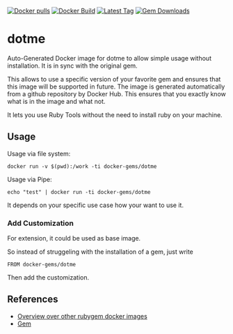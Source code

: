[![Docker pulls](https://img.shields.io/docker/pulls/rubygem/dotme.svg)](https://hub.docker.com/r/rubygem/dotme/)
[![Docker Build](https://img.shields.io/docker/automated/rubygem/dotme.svg)](https://hub.docker.com/r/rubygem/dotme/)
[![Latest Tag](https://img.shields.io/github/tag/docker-rubygem/dotme.svg)](https://hub.docker.com/r/rubygem/dotme/)
[![Gem Downloads](https://img.shields.io/gem/dt/dotme.svg)](https://rubygems.org/gems/dotme/)
# dotme

Auto-Generated Docker image for dotme to allow simple usage without installation.
It is in sync with the original gem.

This allows to use a specific version of your favorite gem and ensures that this image will be supported in future.
The image is generated automatically from a github repository by Docker Hub.
This ensures that you exactly know what is in the image and what not.

It lets you use Ruby Tools without the need to install ruby on your machine.

## Usage

Usage via file system:

`docker run -v $(pwd):/work -ti docker-gems/dotme`

Usage via Pipe:

`echo "test" | docker run -ti docker-gems/dotme`

It depends on your specific use case how your want to use it.

### Add Customization

For extension, it could be used as base image.

So instead of struggeling with the installation of a gem, just write

`FROM docker-gems/dotme`

Then add the customization.

## References

 - [Overview over other rubygem docker images](https://github.com/thinkbot/docker-rubygem)
 - [Gem](https://rubygems.org/gems/dotme/)
